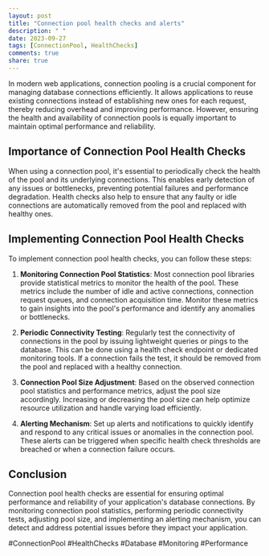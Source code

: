 ```yaml
---
layout: post
title: "Connection pool health checks and alerts"
description: " "
date: 2023-09-27
tags: [ConnectionPool, HealthChecks]
comments: true
share: true
---
```


In modern web applications, connection pooling is a crucial component for managing database connections efficiently. It allows applications to reuse existing connections instead of establishing new ones for each request, thereby reducing overhead and improving performance. However, ensuring the health and availability of connection pools is equally important to maintain optimal performance and reliability.

## Importance of Connection Pool Health Checks
When using a connection pool, it's essential to periodically check the health of the pool and its underlying connections. This enables early detection of any issues or bottlenecks, preventing potential failures and performance degradation. Health checks also help to ensure that any faulty or idle connections are automatically removed from the pool and replaced with healthy ones.

## Implementing Connection Pool Health Checks
To implement connection pool health checks, you can follow these steps:

1. **Monitoring Connection Pool Statistics**: Most connection pool libraries provide statistical metrics to monitor the health of the pool. These metrics include the number of idle and active connections, connection request queues, and connection acquisition time. Monitor these metrics to gain insights into the pool's performance and identify any anomalies or bottlenecks.

2. **Periodic Connectivity Testing**: Regularly test the connectivity of connections in the pool by issuing lightweight queries or pings to the database. This can be done using a health check endpoint or dedicated monitoring tools. If a connection fails the test, it should be removed from the pool and replaced with a healthy connection.

3. **Connection Pool Size Adjustment**: Based on the observed connection pool statistics and performance metrics, adjust the pool size accordingly. Increasing or decreasing the pool size can help optimize resource utilization and handle varying load efficiently.

4. **Alerting Mechanism**: Set up alerts and notifications to quickly identify and respond to any critical issues or anomalies in the connection pool. These alerts can be triggered when specific health check thresholds are breached or when a connection failure occurs.

## Conclusion
Connection pool health checks are essential for ensuring optimal performance and reliability of your application's database connections. By monitoring connection pool statistics, performing periodic connectivity tests, adjusting pool size, and implementing an alerting mechanism, you can detect and address potential issues before they impact your application.

#ConnectionPool #HealthChecks #Database #Monitoring #Performance